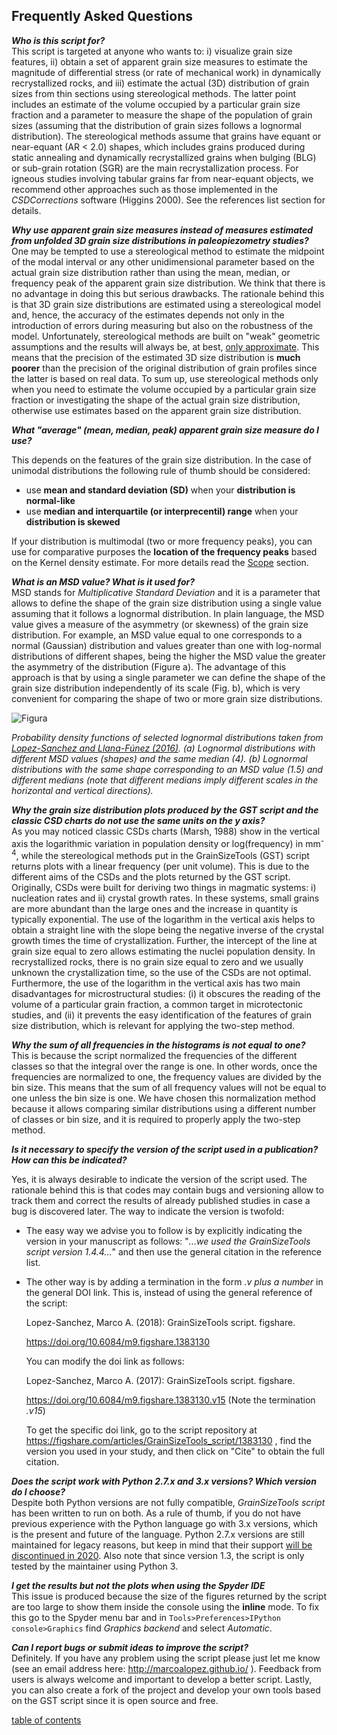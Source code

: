Frequently Asked Questions
-------------

***Who is this script for?***  
This script is targeted at anyone who wants to: i) visualize grain size features, ii) obtain a set of apparent grain size measures to estimate the magnitude of differential stress (or rate of mechanical work) in dynamically recrystallized rocks, and iii) estimate the actual (3D) distribution of grain sizes from thin sections using stereological methods. The latter point includes an estimate of the volume occupied by a particular grain size fraction and a parameter to measure the shape of the population of grain sizes (assuming that the distribution of grain sizes follows a lognormal distribution). The stereological methods assume that grains have equant or near-equant (AR < 2.0) shapes, which includes grains produced during static annealing and dynamically recrystallized grains when bulging (BLG) or sub-grain rotation (SGR) are the main recrystallization process. For igneous studies involving tabular grains far from near-equant objects, we recommend other approaches such as those implemented in the *CSDCorrections* software (Higgins 2000). See the references list section for details.

***Why use apparent grain size measures instead of measures estimated from unfolded 3D grain size distributions in paleopiezometry studies?***  
One may be tempted to use a stereological method to estimate the midpoint of the modal interval or any other unidimensional parameter based on the actual grain size distribution rather than using the mean, median, or frequency peak of the apparent grain size distribution. We think that there is no advantage in doing this but serious drawbacks. The rationale behind this is that 3D grain size distributions are estimated using a stereological model and, hence, the accuracy of the estimates depends not only in the introduction of errors during measuring but also on the robustness of the model. Unfortunately, stereological methods are built on "weak" geometric assumptions and the results will always be, at best, [only approximate](http://doi.wiley.com/10.1111/j.1365-2818.1983.tb04255.x). This means that the precision of the estimated 3D size distribution is **much poorer** than the precision of the original distribution of grain profiles since the latter is based on real data. To sum up, use stereological methods only when you need to estimate the volume occupied by a particular grain size fraction or investigating the shape of the actual grain size distribution, otherwise use estimates based on the apparent grain size distribution.

***What "average" (mean, median, peak) apparent grain size measure do I use?***

This depends on the features of the grain size distribution. In the case of unimodal distributions the following rule of thumb should be considered:

- use **mean and standard deviation (SD)** when your **distribution is normal-like**
- use **median and interquartile (or interprecentil) range** when your **distribution is skewed**

If your distribution is multimodal (two or more frequency peaks), you can use for comparative purposes the **location of the frequency peaks** based on the Kernel density estimate. For more details read the [Scope](https://github.com/marcoalopez/GrainSizeTools/blob/master/DOCS/Scope.md) section.

***What is an MSD value? What is it used for?***  
MSD stands for *Multiplicative Standard Deviation* and it is a parameter that allows to define the shape of the grain size distribution using a single value assuming that it follows a lognormal distribution. In plain language, the MSD value gives a measure of the asymmetry (or skewness) of the grain size distribution. For example, an MSD value equal to one corresponds to a normal (Gaussian) distribution and values greater than one with log-normal distributions of different shapes, being the higher the MSD value the greater the asymmetry of the distribution (Figure a). The advantage of this approach is that by using a single parameter we can define the shape of the grain size distribution independently of its scale (Fig. b), which is very convenient for comparing the shape of two or more grain size distributions.

![Figura](https://raw.githubusercontent.com/marcoalopez/GrainSizeTools/master/FIGURES/MSD_value.png)

*Probability density functions of selected lognormal distributions taken from [Lopez-Sanchez and Llana-Fúnez (2016)](http://www.sciencedirect.com/science/article/pii/S0191814116301778). (a) Lognormal distributions with different MSD values (shapes) and the same median (4). (b) Lognormal distributions with the same shape corresponding to an MSD value (1.5) and different medians (note that different medians imply different scales in the horizontal and vertical directions).*

***Why the grain size distribution plots produced by the GST script and the classic CSD charts do not use the same units on the y axis?***  
As you may noticed classic CSDs charts (Marsh, 1988) show in the vertical axis the logarithmic variation in population density or log(frequency) in mm<sup>-4</sup>, while the stereological methods put in the GrainSizeTools (GST) script returns plots with a linear frequency (per unit volume). This is due to the different aims of the CSDs and the plots returned by the GST script. Originally, CSDs were built for deriving two things in magmatic systems: i) nucleation rates and ii) crystal growth rates. In these systems, small grains are more abundant than the large ones and the increase in quantity is typically exponential. The use of the logarithm in the vertical axis helps to obtain a straight line with the slope being the negative inverse of the crystal growth times the time of crystallization. Further, the intercept of the line at grain size equal to zero allows estimating the nuclei population density. In recrystallized rocks, there is no grain size equal to zero and we usually unknown the crystallization time, so the use of the CSDs are not optimal. Furthermore, the use of the logarithm in the vertical axis has two main disadvantages for microstructural studies: (i) it obscures the reading of the volume of a particular grain fraction, a common target in microtectonic studies, and (ii) it prevents the easy identification of the features of grain size distribution, which is relevant for applying the two-step method.

***Why the sum of all frequencies in the histograms is not equal to one?***  
This is because the script normalized the frequencies of the different classes so that the integral over the range is one. In other words, once the frequencies are normalized to one, the frequency values are divided by the bin size. This means that the sum of all frequency values will not be equal to one unless the bin size is one. We have chosen this normalization method because it allows comparing similar distributions using a different number of classes or bin size, and it is required to properly apply the two-step method.

***Is it necessary to specify the version of the script used in a publication? How can this be indicated?***  

Yes, it is always desirable to indicate the version of the script used. The rationale behind this is that codes may contain bugs and versioning allow to track them and correct the results of already published studies in case a bug is discovered later. The way to indicate the version is twofold:

- The easy way we advise you to follow is by explicitly indicating the version in your manuscript as follows: "*...we used the GrainSizeTools script version 1.4.4...*" and then use the general citation in the reference list.

- The other way is by adding a termination in the form *.v plus a number* in the general DOI link. This is, instead of using the general reference of the script:

  Lopez-Sanchez, Marco A. (2018): GrainSizeTools script. figshare.

  https://doi.org/10.6084/m9.figshare.1383130

  You can modify the doi link as follows:

  Lopez-Sanchez, Marco A. (2017): GrainSizeTools script. figshare.

  https://doi.org/10.6084/m9.figshare.1383130.v15 (Note the termination *.v15*)

  To get the specific doi link, go to the script repository at https://figshare.com/articles/GrainSizeTools_script/1383130 , find the version you used in your study, and then click on "Cite" to obtain the full citation.

***Does the script work with Python 2.7.x and 3.x versions? Which version do I choose?***  
Despite both Python versions are not fully compatible, *GrainSizeTools script* has been written to run on both. As a rule of thumb, if you do not have previous experience with the Python language go with 3.x versions, which is the present and future of the language. Python 2.7.x versions are still maintained for legacy reasons, but keep in mind that their support [will be discontinued in 2020](https://pythonclock.org/). Also note that since version 1.3, the script is only tested by the maintainer using Python 3. 

***I get the results but not the plots when using the Spyder IDE***  
This issue is produced because the size of the figures returned by the script are too large to show them inside the console using the **inline** mode. To fix this go to the Spyder menu bar and in  ```Tools>Preferences>IPython console>Graphics``` find *Graphics backend* and select *Automatic*.

***Can I report bugs or submit ideas to improve the script?***  
Definitely. If you have any problem using the script please just let me know (see an email address here: http://marcoalopez.github.io/ ). Feedback from users is always welcome and important to develop a better script. Lastly, you can also create a fork of the project and develop your own tools based on the GST script since it is open source and free.

[table of contents](https://github.com/marcoalopez/GrainSizeTools/blob/master/DOCS/tableOfContents.md)
